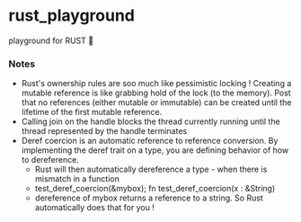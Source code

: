 # rust_playground
playground for RUST 🦀

### Notes
* Rust's ownership rules are soo much like pessimistic locking !
  Creating a mutable reference is like grabbing hold of the lock (to the memory). 
  Post that no references (either mutable or immutable) can be created until the lifetime of the first mutable reference.
* Calling join on the handle blocks the thread currently running until the thread represented by the handle terminates 
* Deref coercion is an automatic reference to reference conversion. By implementing the deref trait on a type, you are defining behavior of how to dereference.
  * Rust will then automatically dereference a type - when there is mismatch in a function
  * test_deref_coercion(&mybox); fn test_deref_coercion(x : &String)
  * dereference of mybox returns a reference to a string. So Rust automatically does that for you !
